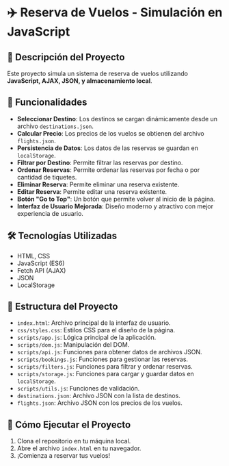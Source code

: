 # ✈️ Reserva de Vuelos - Simulación en JavaScript

## 📌 Descripción del Proyecto
Este proyecto simula un sistema de reserva de vuelos utilizando **JavaScript, AJAX, JSON, y almacenamiento local**.

## 🎯 Funcionalidades
- **Seleccionar Destino**: Los destinos se cargan dinámicamente desde un archivo `destinations.json`.
- **Calcular Precio**: Los precios de los vuelos se obtienen del archivo `flights.json`.
- **Persistencia de Datos**: Los datos de las reservas se guardan en `localStorage`.
- **Filtrar por Destino**: Permite filtrar las reservas por destino.
- **Ordenar Reservas**: Permite ordenar las reservas por fecha o por cantidad de tiquetes.
- **Eliminar Reserva**: Permite eliminar una reserva existente.
- **Editar Reserva**: Permite editar una reserva existente.
- **Botón "Go to Top"**: Un botón que permite volver al inicio de la página.
- **Interfaz de Usuario Mejorada**: Diseño moderno y atractivo con mejor experiencia de usuario.

## 🛠️ Tecnologías Utilizadas
- HTML, CSS
- JavaScript (ES6)
- Fetch API (AJAX)
- JSON
- LocalStorage

## 📂 Estructura del Proyecto
- `index.html`: Archivo principal de la interfaz de usuario.
- `css/styles.css`: Estilos CSS para el diseño de la página.
- `scripts/app.js`: Lógica principal de la aplicación.
- `scripts/dom.js`: Manipulación del DOM.
- `scripts/api.js`: Funciones para obtener datos de archivos JSON.
- `scripts/bookings.js`: Funciones para gestionar las reservas.
- `scripts/filters.js`: Funciones para filtrar y ordenar reservas.
- `scripts/storage.js`: Funciones para cargar y guardar datos en `localStorage`.
- `scripts/utils.js`: Funciones de validación.
- `destinations.json`: Archivo JSON con la lista de destinos.
- `flights.json`: Archivo JSON con los precios de los vuelos.

## 🚀 Cómo Ejecutar el Proyecto
1. Clona el repositorio en tu máquina local.
2. Abre el archivo `index.html` en tu navegador.
3. ¡Comienza a reservar tus vuelos!